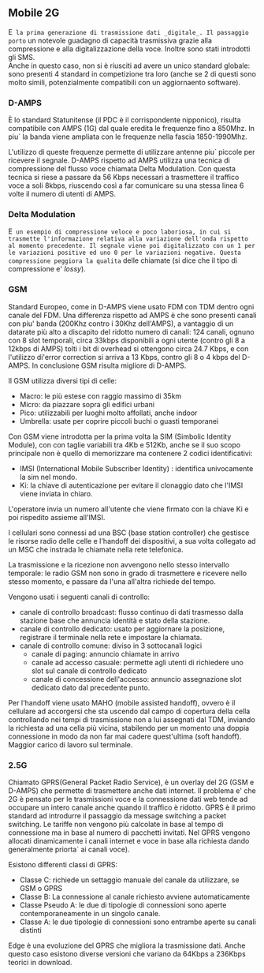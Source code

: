 ## Mobile 2G
E` la prima generazione di trasmissione dati _digitale_.
Il passaggio porto` un notevole guadagno di capacità trasmissiva grazie alla compressione e alla digitalizzazione della voce. Inoltre sono stati introdotti gli SMS.<br>
Anche in questo caso, non si è riusciti ad avere un unico standard globale: sono presenti 4 standard in competizione tra loro (anche se 2 di questi sono molto simili, potenzialmente compatibili con un aggiornaento software).

### D-AMPS

È lo standard Statunitense (il PDC è il corrispondente nipponico), risulta compatibile con AMPS (1G) dal quale eredita le frequenze fino a 850Mhz. In piu` la banda viene ampliata con le frequenze nella fascia 1850-1990Mhz.

L'utilizzo di queste frequenze permette di utilizzare antenne piu` piccole per ricevere il segnale. D-AMPS rispetto ad AMPS utilizza una tecnica di compressione del flusso voce chiamata Delta Modulation. 
Con questa tecnica si riese a passare da 56 Kbps necessari a trasmettere il traffico voce a soli 8kbps, riuscendo così a far comunicare su una stessa linea 6 volte il numero di utenti di AMPS.

### Delta Modulation
E` un esempio di compressione veloce e poco laboriosa, in cui si trasmette l'informazione relativa alla variazione dell'onda rispetto al momento precedente.
Il segnale viene poi digitalizzato con un 1 per le variazioni positive ed uno 0 per le variazioni negative.
Questa compressione peggiora la qualita` delle chiamate (si dice che il tipo di compressione e' _lossy_).

### GSM

Standard Europeo, come in D-AMPS viene usato FDM con TDM dentro ogni canale del FDM.
Una differenza rispetto ad AMPS è che sono presenti canali con piu' banda (200Khz contro i 30Khz dell'AMPS), a vantaggio di un datarate più alto a discapito del ridotto numero di canali: 124 canali, ognuno con 8 slot temporali, circa 33kbps disponibili a ogni utente (contro gli 8 a 12kbps di AMPS) tolti i bit di overhead si ottengono circa 24.7 Kbps, e con l'utilizzo di'error correction si arriva a 13 Kbps, contro gli 8 o 4 kbps del D-AMPS. In conclusione GSM risulta migliore di D-AMPS.<br>


Il GSM utilizza diversi tipi di celle: <br>
- Macro: le più estese con raggio massimo di 35km <br> 
- Micro: da piazzare sopra gli edifici urbani<br>
- Pico: utilizzabili per luoghi molto affollati, anche indoor <br>
- Umbrella: usate per coprire piccoli buchi o guasti temporanei<br>

Con GSM viene introdotta per la prima volta la SIM (Simbolic Identity Module), con con taglie variabili tra 4Kb e 512Kb, anche se il suo scopo principale non è quello di memorizzare ma contenere 2 codici identificativi:
- IMSI (International Mobile Subscriber Identity) : identifica univocamente la sim nel mondo.
- Ki: la chiave di autenticazione per evitare il clonaggio dato che l'IMSI viene inviata in chiaro.

L'operatore invia un numero all'utente che viene firmato con la chiave Ki e poi rispedito assieme all'IMSI.<br>

I cellulari sono connessi ad una BSC (base station controller) che gestisce le risorse radio delle celle e l'handoff dei dispositivi, a sua volta collegato ad un MSC che instrada le chiamate nella rete telefonica.<br>

La trasmissione e la ricezione non avvengono nello stesso intervallo temporale: le radio GSM non sono in grado di trasmettere e ricevere nello stesso momento, e passare da l'una all'altra richiede del tempo.<br>

Vengono usati i seguenti canali di controllo:
- canale di controllo broadcast: flusso continuo di dati trasmesso dalla stazione base che annuncia identità e stato della stazione.
- canale di controllo dedicato: usato per aggiornare la posizione, registrare il terminale nella rete e impostare la chiamata.
- canale di controllo comune: diviso in 3 sottocanali logici
  - canale di paging: annuncio chiamate in arrivo
  - canale ad accesso casuale: permette agli utenti di richiedere uno slot sul canale di controllo dedicato
  - canale di concessione dell'accesso: annuncio assegnazione slot dedicato dato dal precedente punto.

Per l'handoff viene usato MAHO (mobile assisted handoff), ovvero è il cellulare ad accorgersi che sta uscendo dal campo di copertura della cella controllando nei tempi di trasmissione non a lui assegnati dal TDM, inviando la richiesta ad una cella più vicina, stabilendo per un momento una doppia connessione in modo da non far mai cadere quest'ultima (soft handoff). Maggior carico di lavoro sul terminale.


### 2.5G
Chiamato GPRS(General Packet Radio Service), è un overlay del 2G (GSM e D-AMPS) che permette di trasmettere anche dati internet. Il problema e' che 2G è pensato per le trasmissioni voce e la connessione dati web tende ad occupare un intero canale anche quando il traffico è ridotto. 
GPRS è il primo standard ad introdurre il passaggio da message switching a packet switching. Le tariffe non vengono più calcolate in base al tempo di connessione ma in base al numero di pacchetti invitati. Nel GPRS vengono allocati dinamicamente i canali internet e voce in base alla richiesta dando generalmente priorta` ai canali voce).

Esistono differenti classi di GPRS:<br>
- Classe C: richiede un settaggio manuale del canale da utilizzare, se GSM o GPRS<br>
- Classe B: La connessione al canale richiesto avviene automaticamente<br>
- Classe Pseudo A: le due di tipologie di connessioni sono aperte contemporaneamente in un singolo canale.<br>
- Classe A: le due tipologie di connessioni sono entrambe aperte su canali distinti<br>

Edge è una evoluzione del GPRS che migliora la trasmissione dati. Anche questo caso esistono diverse versioni che variano da 64Kbps a 236Kbps teorici in download.
